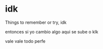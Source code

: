 # idk
Things to remember or try, idk

entonces si yo cambio algo aqui se sube o klk

vale vale todo perfe